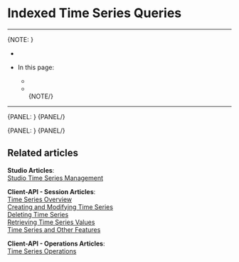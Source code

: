 ﻿# Indexed Time Series Queries 
---

{NOTE: }

*  
  
* In this page:  
  * []()  
  * []()  
{NOTE/}

---

{PANEL: }
{PANEL/}

{PANEL: }
{PANEL/}

## Related articles
**Studio Articles**:  
[Studio Time Series Management]()  

**Client-API - Session Articles**:  
[Time Series Overview]()  
[Creating and Modifying Time Series]()  
[Deleting Time Series]()  
[Retrieving Time Series Values]()  
[Time Series and Other Features]()  

**Client-API - Operations Articles**:  
[Time Series Operations]()  
